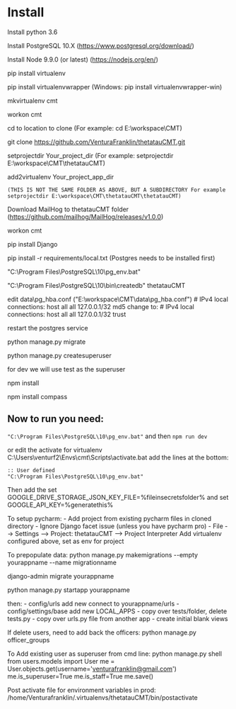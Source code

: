 Install
=========

Install python 3.6

Install PostgreSQL 10.X (https://www.postgresql.org/download/)

Install Node 9.9.0 (or latest) (https://nodejs.org/en/)

pip install virtualenv

pip install virtualenvwrapper (Windows: pip install virtualenvwrapper-win)

mkvirtualenv cmt

workon cmt

cd to location to clone (For example: cd E:\workspace\CMT)

git clone https://github.com/VenturaFranklin/thetatauCMT.git

setprojectdir Your_project_dir (For example: setprojectdir E:\workspace\CMT\thetatauCMT)

add2virtualenv Your_project_app_dir

    (THIS IS NOT THE SAME FOLDER AS ABOVE, BUT A SUBDIRECTORY For example setprojectdir E:\workspace\CMT\thetatauCMT\thetatauCMT)

Download MailHog to thetatauCMT folder (https://github.com/mailhog/MailHog/releases/v1.0.0)

workon cmt

pip install Django

pip install -r requirements/local.txt (Postgres needs to be installed first)

"C:\Program Files\PostgreSQL\10\pg_env.bat"

"C:\Program Files\PostgreSQL\10\bin\createdb" thetatauCMT

edit data\pg_hba.conf ("E:\workspace\CMT\data\pg_hba.conf")
    # IPv4 local connections:
    host    all             all             127.0.0.1/32            md5
change to:
    # IPv4 local connections:
    host    all             all             127.0.0.1/32            trust

restart the postgres service

python manage.py migrate

python manage.py createsuperuser

for dev we will use test as the superuser

npm install

npm install compass


## Now to run you need:
`"C:\Program Files\PostgreSQL\10\pg_env.bat"`
and then
`npm run dev`

or edit the activate for virtualenv
C:\Users\venturf2\Envs\cmt\Scripts\activate.bat
add the lines at the bottom:
```
:: User defined
"C:\Program Files\PostgreSQL\10\pg_env.bat"
```

Then add the
set GOOGLE_DRIVE_STORAGE_JSON_KEY_FILE=%fileinsecretsfolder%
and
set GOOGLE_API_KEY=%generatethis%


To setup pycharm:
    - Add project from existing pycharm files in cloned directory
    - Ignore Django facet issue (unless you have pycharm pro)
    - File --> Settings --> Project: thetatauCMT --> Project Interpreter
        Add virtualenv configured above, set as env for project


To prepopulate data:
python manage.py makemigrations --empty yourappname --name migrationname

django-admin migrate yourappname


python manage.py startapp yourappname

then:
    - config/urls add new connect to yourappname/urls
    - config/settings/base add new LOCAL_APPS
    - copy over tests/folder, delete tests.py
    - copy over urls.py file from another app
    - create initial blank views

If delete users, need to add back the officers:
    python manage.py officer_groups


To Add existing user as superuser from cmd line:
    python manage.py shell
    from users.models import User
    me = User.objects.get(username='venturafranklin@gmail.com')
    me.is_superuser=True
    me.is_staff=True
    me.save()


Post activate file for environment variables in prod:
    /home/Venturafranklin/.virtualenvs/thetatauCMT/bin/postactivate
